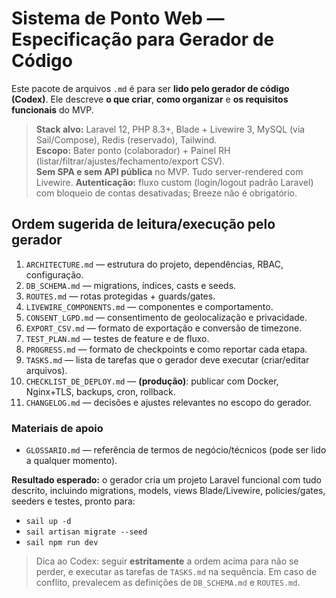# Sistema de Ponto Web — Especificação para Gerador de Código
Este pacote de arquivos `.md` é para ser **lido pelo gerador de código (Codex)**. Ele descreve **o que criar**, **como organizar** e **os requisitos funcionais** do MVP.

> **Stack alvo:** Laravel 12, PHP 8.3+, Blade + Livewire 3, MySQL (via Sail/Compose), Redis (reservado), Tailwind.  
> **Escopo:** Bater ponto (colaborador) + Painel RH (listar/filtrar/ajustes/fechamento/export CSV).  
> **Sem SPA e sem API pública** no MVP. Tudo server-rendered com Livewire.
> **Autenticação:** fluxo custom (login/logout padrão Laravel) com bloqueio de contas desativadas; Breeze não é obrigatório.

## Ordem sugerida de leitura/execução pelo gerador
1. `ARCHITECTURE.md` — estrutura do projeto, dependências, RBAC, configuração.
2. `DB_SCHEMA.md` — migrations, índices, casts e seeds.
3. `ROUTES.md` — rotas protegidas + guards/gates.
4. `LIVEWIRE_COMPONENTS.md` — componentes e comportamento.
5. `CONSENT_LGPD.md` — consentimento de geolocalização e privacidade.
6. `EXPORT_CSV.md` — formato de exportação e conversão de timezone.
7. `TEST_PLAN.md` — testes de feature e de fluxo.
8. `PROGRESS.md` — formato de checkpoints e como reportar cada etapa.
9. `TASKS.md` — lista de tarefas que o gerador deve executar (criar/editar arquivos).
10. `CHECKLIST_DE_DEPLOY.md` — **(produção)**: publicar com Docker, Nginx+TLS, backups, cron, rollback.
11. `CHANGELOG.md` — decisões e ajustes relevantes no escopo do gerador.

### Materiais de apoio
- `GLOSSARIO.md` — referência de termos de negócio/técnicos (pode ser lido a qualquer momento).

**Resultado esperado:** o gerador cria um projeto Laravel funcional com tudo descrito, incluindo migrations, models, views Blade/Livewire, policies/gates, seeders e testes, pronto para:
- `sail up -d`
- `sail artisan migrate --seed`
- `sail npm run dev`

> Dica ao Codex: seguir **estritamente** a ordem acima para não se perder, e executar as tarefas de `TASKS.md` na sequência. Em caso de conflito, prevalecem as definições de `DB_SCHEMA.md` e `ROUTES.md`.
